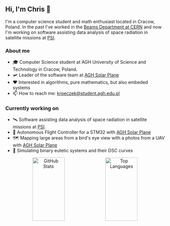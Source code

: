 ## Hi, I'm Chris 👋
I'm a computer science student and math enthusiast located in Cracow, Poland. In the past I've worked in the [Beams Department at CERN](https://home.cern/) and now I'm working on software assisting data analysis of space radiation in satellite missions at [PSI](https://www.psi.ch/en).

### About me
- 🎓 Computer Science student at AGH University of Science and Technology in Cracow, Poland.
- 🛩 Leader of the software team at [AGH Solar Plane](http://solarplane.agh.edu.pl/)
- ❤️ Interested in algorithms, pure mathematics, but also embeded systems
- 📫 How to reach me: krpeczek@student.agh.edu.pl

### Currently working on
 - 🛰 Software assisting data analysis of space radiation in satellite missions at [PSI](https://www.psi.ch/en).
 - 🤖 Autonomous Flight Controller for a STM32 with [AGH Solar Plane](http://solarplane.agh.edu.pl/)
 - 🗺️ Mapping large areas from a bird's eye view with a photos from a UAV with [AGH Solar Plane](http://solarplane.agh.edu.pl/)
 - 🧪 Simulating binary eutetic systems and their DSC curves

<div align='center'>
  <img height='200' width='45%' alt='GitHub Stats' src='https://github-readme-stats.vercel.app/api/?username=out-somniac&show_icons=true&theme=catppuccin_mocha&hide_border=true&hide_rank=true'>
  <img height='200' width='45%' alt='Top Languages' src='https://github-readme-stats.vercel.app/api/top-langs/?username=out-somniac&langs_count=4&theme=catppuccin_mocha&layout=compact&hide_border=true&hide=jupyter%20notebook,PLpgSQL,TSQL,Java'>
</div>
